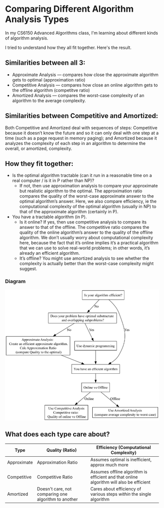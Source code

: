 # Comparing Different Algorithm Analysis Types

In my CS6150 Advanced Algorithms class, I'm learning about different kinds of algorithm analysis.

I tried to understand how they all fit together.  Here's the result.

## Similarities between all 3:
- Approximate Analysis — compares how close the approximate algorithm gets to optimal (approximation ratio)
- Competitive Analysis — compares how close an online algorithm gets to the offline algorithm (competitve ratio)
- Amortized Analysis — compares the worst-case complexity of an algorithm to the average complexity.

## Similarities between Competitive and Amortized:
Both Competitive and Amortized deal with sequences of steps: Competitive because it doesn’t know the future and so it can only deal with one step at a time (such as a page request in memory paging); and Amortized because it analyzes the complexity of each step in an algorithm to determine the overall, or amortized, complexity.

## How they fit together:
- Is the optimal algorithm tractable (can it run in a reasonable time on a real computer / is it in P rather than NP)?
    - If not, then use approximation analysis to compare your approximate but realistic algorithm to the optimal.  The approximation ratio compares the quality of the worst-case approximate answer to the optimal algorithm’s answer.  Here, we also compare efficiency, ie the computational complexity of the optimal algorithm (usually in NP) to that of the approximate algorithm (certainly in P).
- You have a tractable algorithm (in P).
    - Is it online?  If yes, then use competitive analysis to compare its answer to that of the offline.  The competitive ratio compares the quality of the online algorithm’s answer to the quality of the offline algorithm.  We don’t usually worry about computational complexity here, because the fact that it’s online implies it’s a practical algorithm that we can use to solve real-world problems; in other words, it’s already an efficient algorithm.
    - It’s offline?  You might use amortized analysis to see whether the complexity is actually better than the worst-case complexity might suggest.  

### Diagram
![a flowchart showing when you'd use the different analysis types](analysis.png "Algorithm Analysis Flowcharts")

## What does each type care about?

| Type | Quality (Ratio) | Efficiency (Computational Complexity) | 
| ---- | - | - |
| Approximate | Approximation Ratio | Assumes optimal is inefficient, approx much more |
| Competitive | Competitive Ratio | Assumes offline algorithm is efficient and that online algorithm will also be efficient | 
| Amortized | Doesn't care, not comparing one algorithm to another | Cares about efficiency of various steps *within* the single algorithm | 